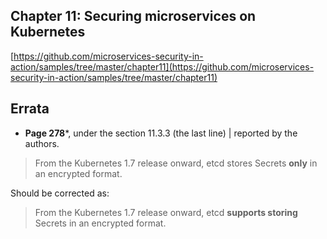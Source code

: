 ## Chapter 11: Securing microservices on Kubernetes

[https://github.com/microservices-security-in-action/samples/tree/master/chapter11](https://github.com/microservices-security-in-action/samples/tree/master/chapter11)

## Errata

* **Page 278***, under the section 11.3.3 (the last line) | reported by the authors.

> From the Kubernetes 1.7 release onward, etcd stores Secrets **only** in an encrypted format.

Should be corrected as:

> From the Kubernetes 1.7 release onward, etcd **supports storing** Secrets in an encrypted format.

